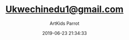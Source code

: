 ---
index: 6406
title: "Ukwechinedu1@gmail.com"
subtitle: ""
author: "ArtKids Parrot"
date: "2019-06-23 21:34:33"
excerpt: ""
content: "Ukwechinedu1@gmail.com
Ukwe Chinedu"
status: "publish"
comment_status: "closed"
nav_label: "ukwechinedu1-gmail-com"
modified: "2019-06-23 21:34:33"
parent: 0
type: "flamingo_contact"
comment_count: 0
categories: []
tags: []
---